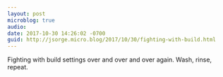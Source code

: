 ```yaml
---
layout: post
microblog: true
audio: 
date: 2017-10-30 14:26:02 -0700
guid: http://jsorge.micro.blog/2017/10/30/fighting-with-build.html
---
```

Fighting with build settings over and over and over again. Wash, rinse, repeat.
